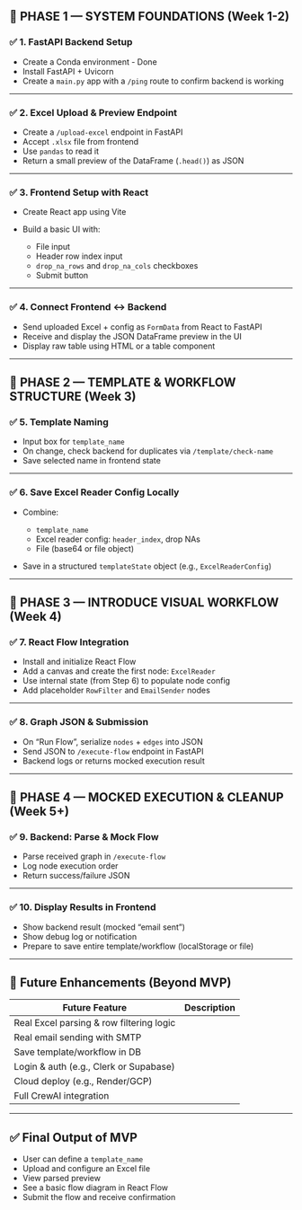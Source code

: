 ## 🧱 PHASE 1 — SYSTEM FOUNDATIONS (Week 1-2)

### ✅ 1. **FastAPI Backend Setup**

* Create a Conda environment - Done 
* Install FastAPI + Uvicorn
* Create a `main.py` app with a `/ping` route to confirm backend is working

---

### ✅ 2. **Excel Upload & Preview Endpoint**

* Create a `/upload-excel` endpoint in FastAPI
* Accept `.xlsx` file from frontend
* Use `pandas` to read it
* Return a small preview of the DataFrame (`.head()`) as JSON

---

### ✅ 3. **Frontend Setup with React**

* Create React app using Vite
* Build a basic UI with:

  * File input
  * Header row index input
  * `drop_na_rows` and `drop_na_cols` checkboxes
  * Submit button

---

### ✅ 4. **Connect Frontend ↔ Backend**

* Send uploaded Excel + config as `FormData` from React to FastAPI
* Receive and display the JSON DataFrame preview in the UI
* Display raw table using HTML or a table component

---

## 🧱 PHASE 2 — TEMPLATE & WORKFLOW STRUCTURE (Week 3)

### ✅ 5. **Template Naming**

* Input box for `template_name`
* On change, check backend for duplicates via `/template/check-name`
* Save selected name in frontend state

---

### ✅ 6. **Save Excel Reader Config Locally**

* Combine:

  * `template_name`
  * Excel reader config: `header_index`, drop NAs
  * File (base64 or file object)
* Save in a structured `templateState` object (e.g., `ExcelReaderConfig`)

---

## 🧱 PHASE 3 — INTRODUCE VISUAL WORKFLOW (Week 4)

### ✅ 7. **React Flow Integration**

* Install and initialize React Flow
* Add a canvas and create the first node: `ExcelReader`
* Use internal state (from Step 6) to populate node config
* Add placeholder `RowFilter` and `EmailSender` nodes

---

### ✅ 8. **Graph JSON & Submission**

* On “Run Flow”, serialize `nodes` + `edges` into JSON
* Send JSON to `/execute-flow` endpoint in FastAPI
* Backend logs or returns mocked execution result

---

## 🧱 PHASE 4 — MOCKED EXECUTION & CLEANUP (Week 5+)

### ✅ 9. **Backend: Parse & Mock Flow**

* Parse received graph in `/execute-flow`
* Log node execution order
* Return success/failure JSON

---

### ✅ 10. **Display Results in Frontend**

* Show backend result (mocked “email sent”)
* Show debug log or notification
* Prepare to save entire template/workflow (localStorage or file)

---

## 🚧 Future Enhancements (Beyond MVP)

| Future Feature                           | Description |
| ---------------------------------------- | ----------- |
| Real Excel parsing & row filtering logic |             |
| Real email sending with SMTP             |             |
| Save template/workflow in DB             |             |
| Login & auth (e.g., Clerk or Supabase)   |             |
| Cloud deploy (e.g., Render/GCP)          |             |
| Full CrewAI integration                  |             |

---

## ✅ Final Output of MVP

* User can define a `template_name`
* Upload and configure an Excel file
* View parsed preview
* See a basic flow diagram in React Flow
* Submit the flow and receive confirmation

